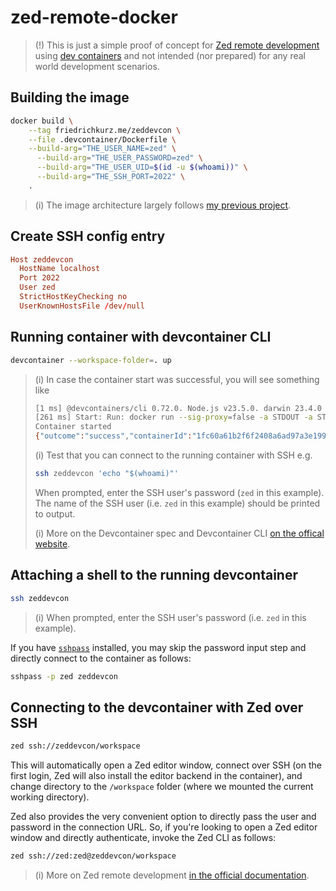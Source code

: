 # zed-remote-docker

> (!) This is just a simple proof of concept for [Zed remote development][1] using [dev containers][2] and not intended (nor prepared) for any real world development scenarios.

## Building the image

```bash
docker build \
    --tag friedrichkurz.me/zeddevcon \
    --file .devcontainer/Dockerfile \
    --build-arg="THE_USER_NAME=zed" \
      --build-arg="THE_USER_PASSWORD=zed" \
      --build-arg="THE_USER_UID=$(id -u $(whoami))" \
      --build-arg="THE_SSH_PORT=2022" \
    .
```

> (i) The image architecture largely follows [my previous project][3].

## Create SSH config entry

```conf
Host zeddevcon
  HostName localhost
  Port 2022
  User zed
  StrictHostKeyChecking no
  UserKnownHostsFile /dev/null
```

## Running container with devcontainer CLI

```bash
devcontainer --workspace-folder=. up
```

> (i) In case the container start was successful, you will see something like
>
> ```bash
> [1 ms] @devcontainers/cli 0.72.0. Node.js v23.5.0. darwin 23.4.0 arm64.
> [261 ms] Start: Run: docker run --sig-proxy=false -a STDOUT -a STDERR --mount type=bind,source=/private/tmp/zed-devcontainer,target=/workspaces/zed-devcontainer,consistency=cached --mount type=bind,src=/private/tmp/zed-devcontainer,dst=/workspace -l devcontainer.local_folder=/private/tmp/zed-devcontainer -l devcontainer.config_file=/private/tmp/zed-devcontainer/.devcontainer/devcontainer.json --network=host --name=zeddevcon --entrypoint /bin/sh -l devcontainer.metadata=[{"mounts":[{"source":"${localWorkspaceFolder}","target":"/workspace","type":"bind"}],"overrideCommand":false,"forwardPorts":[2022]}] zeddevcon -c echo Container started
> Container started
> {"outcome":"success","containerId":"1fc60a61b2f6f2408a6ad97a3e19982881e1cf2959daeb166753aa8ae02a0c9b","remoteUser":"root","remoteWorkspaceFolder":"/workspaces/zed-devcontainer"}
> ```
>
> (i) Test that you can connect to the running container with SSH e.g.
>
> ```bash
> ssh zeddevcon 'echo "$(whoami)"'
> ```
>
> When prompted, enter the SSH user's password (`zed` in this example).
> The name of the SSH user (i.e. `zed` in this example) should be printed to output.
>
> (i) More on the Devcontainer spec and Devcontainer CLI [on the offical website][2].

## Attaching a shell to the running devcontainer

```bash
ssh zeddevcon
```

> (i) When prompted, enter the SSH user's password (i.e. `zed` in this example).

If you have [`sshpass`][4] installed, you may skip the password input step and directly connect to the container as follows:

```bash
sshpass -p zed zeddevcon
```

## Connecting to the devcontainer with Zed over SSH

```bash
zed ssh://zeddevcon/workspace
```

This will automatically open a Zed editor window, connect over SSH (on the first login, Zed will also install the editor backend in the container), and change directory to the `/workspace` folder (where we mounted the current working directory).

Zed also provides the very convenient option to directly pass the user and password in the connection URL. So, if you're looking to open a Zed editor window and directly authenticate, invoke the Zed CLI as follows:

```bash
zed ssh://zed:zed@zeddevcon/workspace
```

> (i) More on Zed remote development [in the official documentation][1].

[1]: https://zed.dev/docs/remote-development
[2]: https://containers.dev/
[3]: https://github.com/fkurz/devcontainer-ssh
[4]: https://linux.die.net/man/1/sshpass
